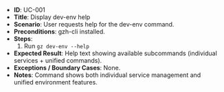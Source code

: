 - **ID**: UC-001
- **Title**: Display dev-env help
- **Scenario**: User requests help for the dev-env command.
- **Preconditions**: gzh-cli installed.
- **Steps**:
  1. Run `gz dev-env --help`
- **Expected Result**: Help text showing available subcommands (individual services + unified commands).
- **Exceptions / Boundary Cases**: None.
- **Notes**: Command shows both individual service management and unified environment features.
